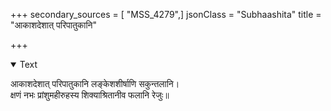 +++
secondary_sources = [ "MSS_4279",]
jsonClass = "Subhaashita"
title = "आकाशदेशात् परिपातुकानि"

+++

<details open><summary>Text</summary>

आकाशदेशात् परिपातुकानि लङ्केशशीर्षाणि सकुन्तलानि।  
क्षणं नभः प्रांशुमहीरुहस्य शिक्याश्रितानीव फलानि रेजुः॥
</details>
